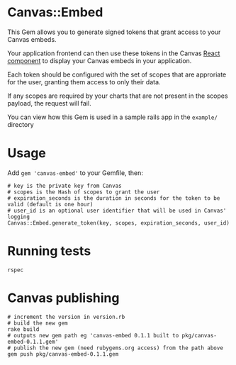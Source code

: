 # Canvas::Embed

This Gem allows you to generate signed tokens that grant access to your Canvas embeds.

Your application frontend can then use these tokens in the Canvas [React component](https://github.com/canvas/embeds/tree/main/react) to display your Canvas embeds in your application.

Each token should be configured with the set of scopes that are approriate for the user, granting them access to only their data.

If any scopes are required by your charts that are not present in the scopes payload, the request will fail.

You can view how this Gem is used in a sample rails app in the `example/` directory

# Usage

Add `gem 'canvas-embed'` to your Gemfile, then:

```
# key is the private key from Canvas
# scopes is the Hash of scopes to grant the user
# expiration_seconds is the duration in seconds for the token to be valid (default is one hour)
# user_id is an optional user identifier that will be used in Canvas' logging
Canvas::Embed.generate_token(key, scopes, expiration_seconds, user_id)
```

# Running tests

```
rspec
```

# Canvas publishing

```
# increment the version in version.rb
# build the new gem
rake build
# outputs new gem path eg 'canvas-embed 0.1.1 built to pkg/canvas-embed-0.1.1.gem'
# publish the new gem (need rubygems.org access) from the path above
gem push pkg/canvas-embed-0.1.1.gem
```